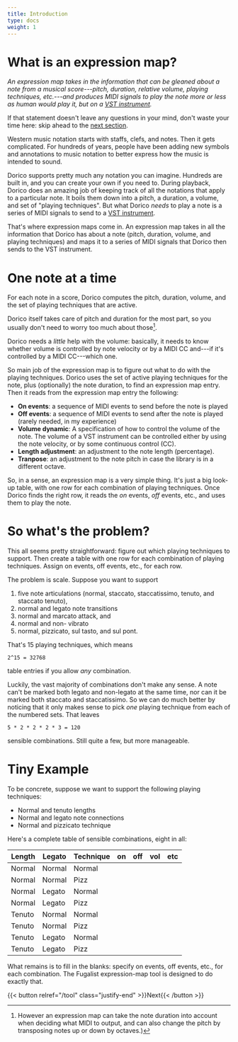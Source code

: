 ```yaml
---
title: Introduction
type: docs
weight: 1
---
```


# What is an expression map?

_An expression map takes in the information that can be gleaned about a note from a musical score---pitch, duration,
relative volume, playing techniques, etc.---and produces MIDI signals to play the note more or less as
human would play it, but on a [VST instrument](https://en.wikipedia.org/wiki/Virtual_Studio_Technology)._

If that statement doesn't leave any questions in your mind, don't waste your time here: 
skip ahead to the [next section](/docs/tool).

Western music notation starts with staffs, clefs, and notes. Then it gets complicated.
For hundreds of years, people have been adding new symbols and annotations to music notation to better express
how the music is intended to sound. 

Dorico supports pretty much any notation you can imagine. Hundreds are built in, and you can create your own if you
need to. During playback, Dorico does an amazing job of keeping track of all the notations that apply to a particular note.
It boils them down into a pitch, a duration, a volume, and set of "playing techniques".
But what Dorico _needs_ to play a note is a series of MIDI signals to send to a
[VST instrument](https://en.wikipedia.org/wiki/Virtual_Studio_Technology).

That's where expression maps come in. An expression map takes in all the information that Dorico has about a note
(pitch, duration, volume, and playing techniques) and maps it to a series of MIDI signals that Dorico then sends to
the VST instrument.

# One note at a time

For each note in a score, Dorico computes the pitch, duration, volume, and
the set of playing techniques that are active. 

Dorico itself takes care of pitch and duration for the most part, so you usually don't need to worry too much about
those[^note-duration].

Dorico needs a _little_ help with the volume: basically, it needs to know whether volume is controlled by note
velocity or by a MIDI CC and---if it's controlled by a MIDI CC---which one. 

So main job of the expression map is to figure out what to do with the playing techniques. 
Dorico uses the set of active playing techniques for the note, plus (optionally) the note duration, 
to find an expression map entry. Then it reads from the expression map entry the following:

- **On events**: a sequence of MIDI events to send before the note is played
- **Off events**: a sequence of MIDI events to send after the note is played (rarely needed, in my experience)
- **Volume dynamic**: A specification of how to control the volume of the note. The volume of a VST instrument 
can be controlled either by using the note velocity, or by some continuous control (CC).
- **Length adjustment**: an adjustment to the note length (percentage). 
- **Tranpose**: an adjustment to the note pitch in case the library is in a different octave.

[^note-duration]: However an expression map can take the note duration into account when deciding what MIDI to output,
and can also change the pitch by transposing notes up or down by octaves.)

So, in a sense, an expression map is a very simple thing. It's just a big look-up table, with one row for each
combination of playing techniques. Once Dorico finds the right row, it reads the _on_ events, _off_ events, etc., and
uses them to play the note. 

# So what's the problem?

This all seems pretty straightforward: figure out which playing techniques to support. Then create a table with
one row for each combination of playing techniques. Assign on events, off events, etc., for each row. 

The problem is scale. 
Suppose you want to support
1. five note articulations (normal, staccato, staccatissimo, tenuto, and staccato tenuto), 
2. normal and legato note transitions
3. normal and marcato attack, and 
4. normal and non- vibrato
5. normal, pizzicato, sul tasto, and sul pont.

That's 15 playing techniques, which means

    2^15 = 32768

table entries if you allow _any_ combination. 

Luckily, the vast majority of combinations don't make any sense.
A note can't be marked both legato and non-legato at the 
same time, nor can it be marked both staccato and staccatissimo. 
So we can do much better by noticing that it only makes
sense to pick _one_ playing technique from each of the numbered sets. 
That leaves

    5 * 2 * 2 * 2 * 3 = 120

sensible combinations. Still quite a few, but more manageable.

# Tiny Example

To be concrete, suppose we want to support the following playing techniques: 

- Normal and tenuto lengths
- Normal and legato note connections
- Normal and pizzicato technique

Here's a complete table of sensible combinations, eight in all:

Length | Legato | Technique | on  | off  | vol | etc
------ | ------ | ----------| --------- | ---------- | -------------- | ---
Normal | Normal | Normal    |
Normal | Normal | Pizz      |
Normal | Legato | Normal    |
Normal | Legato | Pizz      |
Tenuto | Normal | Normal    | 
Tenuto | Normal | Pizz      | 
Tenuto | Legato | Normal    | 
Tenuto | Legato | Pizz      | 

What remains is to fill in the blanks: specify on events, off events, etc., for
each combination. The Fugalist expression-map tool is designed to do exactly that.

{{< button relref="/tool" class="justify-end" >}}Next{{< /button >}}
